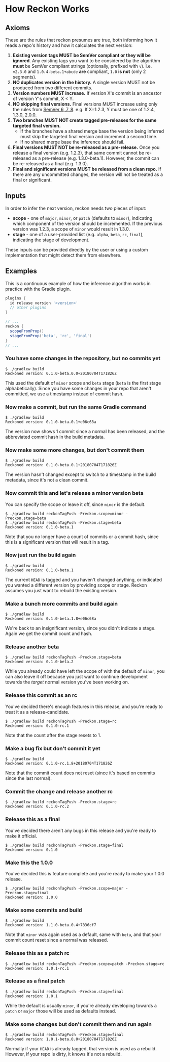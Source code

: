 # How Reckon Works

## Axioms

These are the rules that reckon presumes are true, both informing how it reads a repo's history and how it calculates the next version:

1.  **Existing version tags MUST be SemVer compliant or they will be ignored**. Any existing tags you want to be considered by the algorithm **must** be SemVer compliant strings (optionally, prefixed with `v`). i.e. `v2.3.0` and `1.0.4-beta.1+abcde` **are** compliant, `1.0` **is not** (only 2 segments).
1.  **NO duplicates version in the history.** A single version MUST not be produced from two different commits.
1.  **Version numbers MUST increase.** If version X's commit is an ancestor of version Y's commit, X < Y.
1.  **NO skipping final versions.** Final versions MUST increase using only the rules from [SemVer 6, 7, 8](http://semver.org/spec/v2.0.0.html). e.g. If X=1.2.3, Y must be one of 1.2.4, 1.3.0, 2.0.0.
1.  **Two branches MUST NOT create tagged pre-releases for the same targeted final version.**
    - If the branches have a shared merge base the version being inferred must skip the targeted final version and increment a second time.
    - If no shared merge base the inference should fail.
1.  **Final versions MUST NOT be re-released as a pre-release.** Once you release a final version (e.g. 1.2.3), that same commit cannot be re-released as a pre-release (e.g. 1.3.0-beta.1). However, the commit can be re-released as a final (e.g. 1.3.0).
1.  **Final and significant versions MUST be released from a clean repo.** If there are any uncommitted changes, the version will not be treated as a final or significant.

## Inputs

In order to infer the next version, reckon needs two pieces of input:

- **scope** - one of `major`, `minor`, or `patch` (defaults to `minor`), indicating which component of the version should be incremented. If the previous version was 1.2.3, a scope of `minor` would result in 1.3.0.
- **stage** - one of a user-provided list (e.g. `alpha`, `beta`, `rc`, `final`), indicating the stage of development.

These inputs can be provided directly by the user or using a custom implementation that might detect them from elsewhere.

## Examples

This is a continuous example of how the inference algorithm works in practice with the Gradle plugin.

```groovy
plugins {
  id release version '<version>'
  // other plugins
}

// ...
reckon {
  scopeFromProp()
  stageFromProp('beta', 'rc', 'final')
}
// ...
```

### You have some changes in the repository, but no commits yet

```
$ ./gradlew build
Reckoned version: 0.1.0-beta.0.0+20180704T171826Z
```

This used the default of `minor` scope and `beta` stage (`beta` is the first stage alphabetically). Since you have some changes in your repo that aren't committed, we use a timestamp instead of commit hash.

### Now make a commit, but run the same Gradle command

```
$ ./gradlew build
Reckoned version: 0.1.0-beta.0.1+e06c68a
```

The version now shows 1 commit since a normal has been released, and the abbreviated commit hash in the build metadata.

### Now make some more changes, but don't commit them

```
$ ./gradlew build
Reckoned version: 0.1.0-beta.0.1+20180704T171826Z
```

The version hasn't changed except to switch to a timestamp in the build metadata, since it's not a clean commit.

### Now commit this and let's release a minor version beta

You can specify the scope or leave it off, since `minor` is the default.

```
$ ./gradlew build reckonTagPush -Preckon.scope=minor -Preckon.stage=beta
$ ./gradlew build reckonTagPush -Preckon.stage=beta
Reckoned version: 0.1.0-beta.1
```

Note that you no longer have a count of commits or a commit hash, since this is a significant version that will result in a tag.

### Now just run the build again

```
$ ./gradlew build
Reckoned version: 0.1.0-beta.1
```

The current `HEAD` is tagged and you haven't changed anything, or indicated you wanted a different version by providing scope or stage. Reckon assumes you just want to rebuild the existing version.

### Make a bunch more commits and build again

```
$ ./gradlew build
Reckoned version: 0.1.0-beta.1.8+e06c68a
```

We're back to an insignificant version, since you didn't indicate a stage. Again we get the commit count and hash.

### Release another beta

```
$ ./gradlew build reckonTagPush -Preckon.stage=beta
Reckoned version: 0.1.0-beta.2
```

While you already could have left the scope of with the default of `minor`, you can also leave it off because you just want to continue development towards the _target_ normal version you've been working on.

### Release this commit as an rc

You've decided there's enough features in this release, and you're ready to treat it as a release-candidate.

```
$ ./gradlew build reckonTagPush -Preckon.stage=rc
Reckoned version: 0.1.0-rc.1
```

Note that the count after the stage resets to 1.

### Make a bug fix but don't commit it yet

```
$ ./gradlew build
Reckoned version: 0.1.0-rc.1.8+20180704T171826Z
```

Note that the commit count does not reset (since it's based on commits since the last normal).

### Commit the change and release another rc

```
$ ./gradlew build reckonTagPush -Preckon.stage=rc
Reckoned version: 0.1.0-rc.2
```

### Release this as a final

You've decided there aren't any bugs in this release and you're ready to make it official.

```
$ ./gradlew build reckonTagPush -Preckon.stage=final
Reckoned version: 0.1.0
```

### Make this the 1.0.0

You've decided this is feature complete and you're ready to make your 1.0.0 release.

```
$ ./gradlew build reckonTagPush -Preckon.scope=major -Preckon.stage=final
Reckoned version: 1.0.0
```

### Make some commits and build

```
$ ./gradlew build
Reckoned version: 1.1.0-beta.0.4+7836cf7
```

Note that `minor` was again used as a default, same with `beta`, and that your commit count reset since a normal was released.

### Release this as a patch rc

```
$ ./gradlew build reckonTagPush -Preckon.scope=patch -Preckon.stage=rc
Reckoned version: 1.0.1-rc.1
```

### Release as a final patch

```
$ ./gradlew build reckonTagPush -Preckon.stage=final
Reckoned version: 1.0.1
```

While the default is usually `minor`, if you're already developing towards a `patch` or `major` those will be used as defaults instead.

### Make some changes but don't commit them and run again

```
$ ./gradlew build reckonTagPush -Preckon.stage=final
Reckoned version: 1.0.1-beta.0.0+20180704T171826Z
```

Normally if your `HEAD` is already tagged, that version is used as a rebuild. However, if your repo is dirty, it knows it's not a rebuild.
